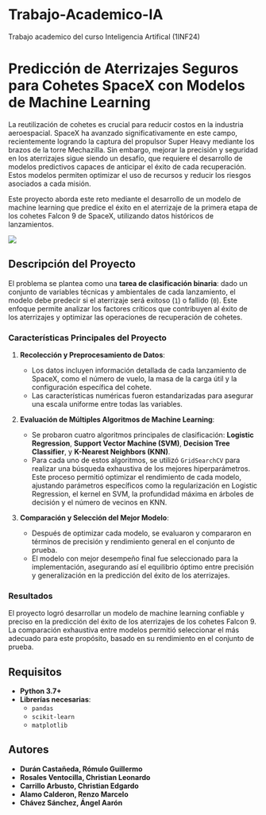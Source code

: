 # Trabajo-Academico-IA
Trabajo academico del curso Inteligencia Artifical (1INF24)

# Predicción de Aterrizajes Seguros para Cohetes SpaceX con Modelos de Machine Learning

La reutilización de cohetes es crucial para reducir costos en la industria aeroespacial. SpaceX ha avanzado significativamente en este campo, recientemente logrando la captura del propulsor Super Heavy mediante los brazos de la torre Mechazilla. Sin embargo, mejorar la precisión y seguridad en los aterrizajes sigue siendo un desafío, que requiere el desarrollo de modelos predictivos capaces de anticipar el éxito de cada recuperación. Estos modelos permiten optimizar el uso de recursos y reducir los riesgos asociados a cada misión.

Este proyecto aborda este reto mediante el desarrollo de un modelo de machine learning que predice el éxito en el aterrizaje de la primera etapa de los cohetes Falcon 9 de SpaceX, utilizando datos históricos de lanzamientos.

![](https://cf-courses-data.s3.us.cloud-object-storage.appdomain.cloud/IBMDeveloperSkillsNetwork-DS0701EN-SkillsNetwork/api/Images/landing_1.gif)

## Descripción del Proyecto

El problema se plantea como una **tarea de clasificación binaria**: dado un conjunto de variables técnicas y ambientales de cada lanzamiento, el modelo debe predecir si el aterrizaje será exitoso (`1`) o fallido (`0`). Este enfoque permite analizar los factores críticos que contribuyen al éxito de los aterrizajes y optimizar las operaciones de recuperación de cohetes.

### Características Principales del Proyecto

1. **Recolección y Preprocesamiento de Datos**:
   - Los datos incluyen información detallada de cada lanzamiento de SpaceX, como el número de vuelo, la masa de la carga útil y la configuración específica del cohete.
   - Las características numéricas fueron estandarizadas para asegurar una escala uniforme entre todas las variables.

2. **Evaluación de Múltiples Algoritmos de Machine Learning**:
   - Se probaron cuatro algoritmos principales de clasificación: **Logistic Regression**, **Support Vector Machine (SVM)**, **Decision Tree Classifier**, y **K-Nearest Neighbors (KNN)**.
   - Para cada uno de estos algoritmos, se utilizó `GridSearchCV` para realizar una búsqueda exhaustiva de los mejores hiperparámetros. Este proceso permitió optimizar el rendimiento de cada modelo, ajustando parámetros específicos como la regularización en Logistic Regression, el kernel en SVM, la profundidad máxima en árboles de decisión y el número de vecinos en KNN.

3. **Comparación y Selección del Mejor Modelo**:
   - Después de optimizar cada modelo, se evaluaron y compararon en términos de precisión y rendimiento general en el conjunto de prueba.
   - El modelo con mejor desempeño final fue seleccionado para la implementación, asegurando así el equilibrio óptimo entre precisión y generalización en la predicción del éxito de los aterrizajes.

### Resultados

El proyecto logró desarrollar un modelo de machine learning confiable y preciso en la predicción del éxito de los aterrizajes de los cohetes Falcon 9. La comparación exhaustiva entre modelos permitió seleccionar el más adecuado para este propósito, basado en su rendimiento en el conjunto de prueba.

## Requisitos

- **Python 3.7+**
- **Librerías necesarias**:
  - `pandas`
  - `scikit-learn`
  - `matplotlib`

## Autores

- **Durán Castañeda, Rómulo Guillermo**
- **Rosales Ventocilla, Christian Leonardo**
- **Carrillo Arbusto, Christian Edgardo**
- **Alamo Calderon, Renzo Marcelo**
- **Chávez Sánchez, Ángel Aarón**
